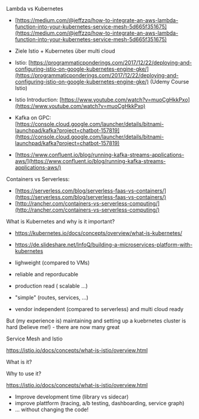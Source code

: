 Lambda vs Kubernetes

* [https://medium.com/@jeffzzq/how-to-integrate-an-aws-lambda-function-into-your-kubernetes-service-mesh-5d665f351675](https://medium.com/@jeffzzq/how-to-integrate-an-aws-lambda-function-into-your-kubernetes-service-mesh-5d665f351675)
* Ziele Istio + Kubernetes über multi cloud
* Istio: [https://programmaticponderings.com/2017/12/22/deploying-and-configuring-istio-on-google-kubernetes-engine-gke/](https://programmaticponderings.com/2017/12/22/deploying-and-configuring-istio-on-google-kubernetes-engine-gke/) \(Udemy Course Istio\)
* Istio Introduction: [https://www.youtube.com/watch?v=muoCgHkkPxo](https://www.youtube.com/watch?v=muoCgHkkPxo)
* Kafka on GPC: [https://console.cloud.google.com/launcher/details/bitnami-launchpad/kafka?project=chatbot-157819](https://console.cloud.google.com/launcher/details/bitnami-launchpad/kafka?project=chatbot-157819)

* [https://www.confluent.io/blog/running-kafka-streams-applications-aws/](https://www.confluent.io/blog/running-kafka-streams-applications-aws/)

Containers vs Serverless:

* [https://serverless.com/blog/serverless-faas-vs-containers/](https://serverless.com/blog/serverless-faas-vs-containers/)
* [http://rancher.com/containers-vs-serverless-computing/](http://rancher.com/containers-vs-serverless-computing/)



What is Kubernetes and why is it important?

* https://kubernetes.io/docs/concepts/overview/what-is-kubernetes/



* https://de.slideshare.net/InfoQ/building-a-microservices-platform-with-kubernetes
* lighweight \(compared to VMs\)
* reliable and reporducable
* production read \( scalable ...\) 
* "simple" \(routes, services, ...\)
* vendor independent \(compared to serverless\) and multi cloud ready



But \(my experience is\) maintaining and setting up a kuebrnetes cluster is hard \(believe me!\) - there are now many great  







Service Mesh and Istio

https://istio.io/docs/concepts/what-is-istio/overview.html

What is it?

Why to use it? 

https://istio.io/docs/concepts/what-is-istio/overview.html

* Improve development time \(library vs sidecar\)
* improve plattform \(tracing, a/b testing, dashboarding, service graph\) 
* ... without changing the code! 



